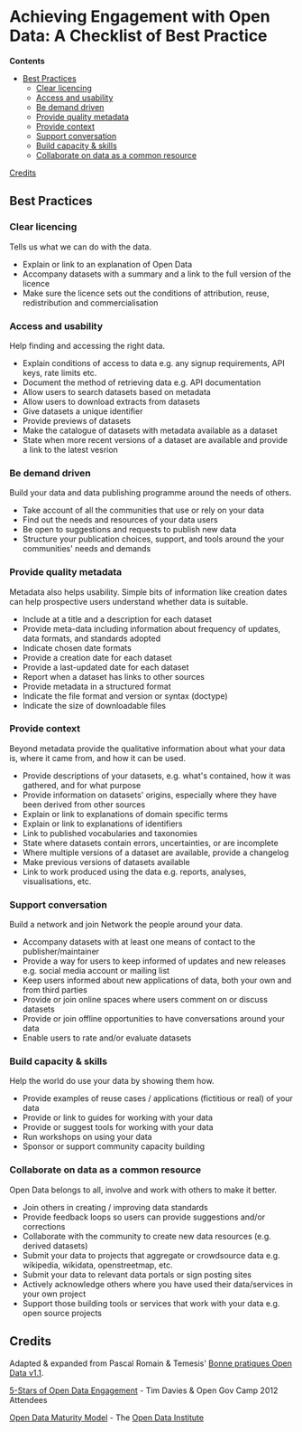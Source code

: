 # Achieving Engagement with Open Data: A Checklist of Best Practice

**Contents**

- [Best Practices](#best-practices)
  - [Clear licencing](#clear-licencing)
  - [Access and usability](#access-and-usability)
  - [Be demand driven](#be-demand-driven)
  - [Provide quality metadata](#provide-quality-metadata)
  - [Provide context](#provide-context)
  - [Support conversation](#support-conversation)
  - [Build capacity & skills](#build-capacity-&-skills)
  - [Collaborate on data as a common resource](#collaborate-on-data-as-a-common-resource)

[Credits](#credits)


## Best Practices

### Clear licencing

Tells us what we can do with the data.

- Explain or link to an explanation of Open Data
- Accompany datasets with a summary and a link to the full version of the licence
- Make sure the licence sets out the conditions of attribution, reuse, redistribution and commercialisation


### Access and usability

Help finding and accessing the right data.

- Explain conditions of access to data e.g. any signup requirements, API keys, rate limits etc.
- Document the method of retrieving data e.g. API documentation 
- Allow users to search datasets based on metadata
- Allow users to download extracts from datasets
- Give datasets a unique identifier
- Provide previews of datasets 
- Make the catalogue of datasets with metadata available as a dataset
- State when more recent versions of a dataset are available and provide a link to the latest vesrion


### Be demand driven

Build your data and data publishing programme around the needs of others.

- Take account of all the communities that use or rely on your data
- Find out the needs and resources of your data users
- Be open to suggestions and requests to publish new data
- Structure your publication choices, support, and tools around the your communities' needs and demands


### Provide quality metadata

Metadata also helps usability. Simple bits of information like creation dates can help prospective users understand whether data is suitable.

- Include at a title and a description for each dataset
- Provide meta-data including information about frequency of updates, data formats, and standards adopted
- Indicate chosen date formats
- Provide a creation date for each dataset
- Provide a last-updated date for each dataset
- Report when a dataset has links to other sources
- Provide metadata in a structured format
- Indicate the file format and version or syntax (doctype)
- Indicate the size of downloadable files


### Provide context

Beyond metadata provide the qualitative information about what your data is, where it came from, and how it can be used.

- Provide descriptions of your datasets, e.g. what's contained, how it was gathered, and for what purpose
- Provide information on datasets' origins, especially where they have been derived from other sources
- Explain or link to explanations of domain specific terms
- Explain or link to explanations of identifiers
- Link to published vocabularies and taxonomies
- State where datasets contain errors, uncertainties, or are incomplete
- Where multiple versions of a dataset are available, provide a changelog
- Make previous versions of datasets available
- Link to work produced using the data e.g. reports, analyses, visualisations, etc.


### Support conversation

Build a network and join  Network the people around your data.  

- Accompany datasets with at least one means of contact to the publisher/maintainer
- Provide a way for users to keep informed of updates and new releases e.g. social media account or mailing list
- Keep users informed about new applications of data, both your own and from third parties 
- Provide or join online spaces where users comment on or discuss datasets
- Provide or join offline opportunities to have conversations around your data
- Enable users to rate and/or evaluate datasets


### Build capacity & skills

Help the world do use your data by showing them how.

- Provide examples of reuse cases / applications (fictitious or real) of your data
- Provide or link to guides for working with your data
- Provide or suggest tools for working with your data
- Run workshops on using your data 
- Sponsor or support community capacity building


### Collaborate on data as a common resource

Open Data belongs to all, involve and work with others to make it better.

- Join others in creating / improving data standards
- Provide feedback loops so users can provide suggestions and/or corrections
- Collaborate with the community to create new data resources (e.g. derived datasets)
- Submit your data to projects that aggregate or crowdsource data e.g. wikipedia, wikidata, openstreetmap, etc.
- Submit your data to relevant data portals or sign posting sites
- Actively acknowledge others where you have used their data/services in your own project
- Support those building tools or services that work with your data e.g. open source projects


## Credits

Adapted & expanded from Pascal Romain & Temesis' [Bonne pratiques Open Data v1.1](https://www.opquast.com/20120417open-data-good-practices/).

[5-Stars of Open Data Engagement](http://www.timdavies.org.uk/2012/01/21/5-stars-of-open-data-engagement/) - Tim Davies & Open Gov Camp 2012 Attendees

[Open Data Maturity Model](https://www.scribd.com/document/260481608/ODI-Maturity-Model-Guide-Assessing-your-open-data-publishing-and-use) - The [Open Data Institute](https://theodi.org)
